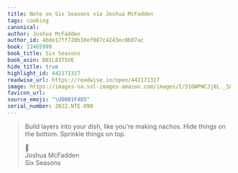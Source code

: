 ```yaml
---
title: Note on Six Seasons via Joshua McFadden
tags: cooking
canonical:
author: Joshua McFadden
author_id: 4bde17ff720b10ef987c4243ec0b87ac
book: 22465999
book_title: Six Seasons
book_asin: B01L83TSVE
hide_title: true
highlight_id: 442171317
readwise_url: https://readwise.io/open/442171317
image: https://images-na.ssl-images-amazon.com/images/I/51OWPWCJj0L._SL200_.jpg
favicon_url:
source_emoji: "\U0001F4D5"
serial_number: 2022.NTE.090
---
```

> Build layers into your dish, like you're making nachos. Hide things on the bottom. Sprinkle things on top.
> <div class="quoteback-footer"><div class="quoteback-avatar"><span class="mini-emoji"> 📕</span></div><div class="quoteback-metadata"><div class="metadata-inner"><span style="display:none">FROM:</span><div aria-label="Joshua McFadden" class="quoteback-author"> Joshua McFadden</div><div aria-label="Six Seasons" class="quoteback-title"> Six Seasons</div></div></div></div>
